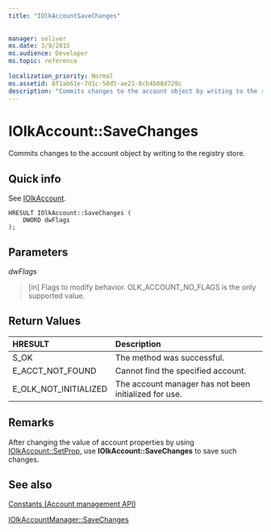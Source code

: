 ```yaml
---
title: "IOlkAccountSaveChanges"
 
 
manager: soliver
ms.date: 3/9/2015
ms.audience: Developer
ms.topic: reference
 
localization_priority: Normal
ms.assetid: 8f1ab61e-7d1c-50d5-ae21-8cb4b08d729c
description: "Commits changes to the account object by writing to the registry store."
---
```


# IOlkAccount::SaveChanges

Commits changes to the account object by writing to the registry store.
  
## Quick info

See [IOlkAccount](iolkaccount.md).
  
```
HRESULT IOlkAccount::SaveChanges (  
    DWORD dwFlags 
); 
```

## Parameters

 _dwFlags_
  
> [in] Flags to modify behavior. OLK_ACCOUNT_NO_FLAGS is the only supported value.
    
## Return Values

|**HRESULT**|**Description**|
|:-----|:-----|
|S_OK  <br/> |The method was successful.  <br/> |
|E_ACCT_NOT_FOUND  <br/> |Cannot find the specified account.  <br/> |
|E_OLK_NOT_INITIALIZED  <br/> |The account manager has not been initialized for use.  <br/> |
   
## Remarks

After changing the value of account properties by using [IOlkAccount::SetProp](iolkaccount-setprop.md), use **IOlkAccount::SaveChanges** to save such changes. 
  
## See also



[Constants (Account management API)](constants-account-management-api.md)
  
[IOlkAccountManager::SaveChanges](iolkaccountmanager-savechanges.md)

